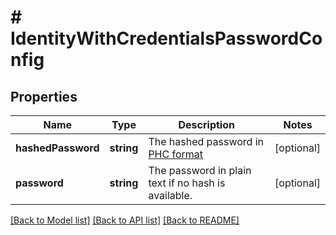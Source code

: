 # # IdentityWithCredentialsPasswordConfig

## Properties

Name | Type | Description | Notes
------------ | ------------- | ------------- | -------------
**hashedPassword** | **string** | The hashed password in [PHC format](https://www.ory.sh/docs/kratos/manage-identities/import-user-accounts-identities#hashed-passwords) | [optional]
**password** | **string** | The password in plain text if no hash is available. | [optional]

[[Back to Model list]](../../README.md#models) [[Back to API list]](../../README.md#endpoints) [[Back to README]](../../README.md)
